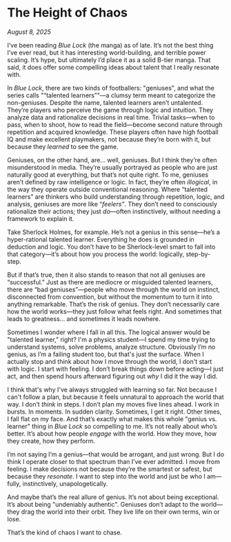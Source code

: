 # The Height of Chaos

*August 8, 2025*


I’ve been reading *Blue Lock* (the manga) as of late. It’s not the best thing I’ve ever read, but it has interesting world-building, and terrible power scaling. It’s  hype, but ultimately I’d place it as a solid B-tier manga. That said, it does offer some compelling ideas about talent that I really resonate with.

In *Blue Lock*, there are two kinds of footballers: "geniuses", and what the series calls "“talented learners”"—a clumsy term meant to categorize the non-geniuses. Despite the name, talented learners aren’t untalented. They’re players who perceive the game through logic and intuition. They analyze data and rationalize decisions in real time. Trivial tasks—when to pass, when to shoot, how to read the field—become second nature through repetition and acquired knowledge. These players often have high football IQ and make excellent playmakers, not because they’re born with it, but because they *learned* to see the game.

Geniuses, on the other hand, are... well, geniuses. But I think they’re often misunderstood in media. They’re usually portrayed as people who are just naturally good at everything, but that’s not quite right. To me, geniuses aren’t defined by raw intelligence or logic. In fact, they’re often *illogical*, in the way they operate outside conventional reasoning. Where “talented learners” are thinkers who build understanding through repetition, logic, and analysis, geniuses are more like “*feelers”*. They don’t need to consciously rationalize their actions; they just *do*—often instinctively, without needing a framework to explain it.

Take Sherlock Holmes, for example. He’s not a genius in this sense—he’s a hyper-rational talented learner. Everything he does is grounded in deduction and logic. You don’t have to be Sherlock-level smart to fall into that category—it’s about how you process the world: logically, step-by-step.

But if that’s true, then it also stands to reason that not all geniuses are “successful.” Just as there are mediocre or misguided talented learners, there are “bad geniuses”—people who move through the world on instinct, disconnected from convention, but without the momentum to turn it into anything remarkable. That’s the risk of genius. They don’t necessarily care how the world works—they just follow what feels right. And sometimes that leads to greatness... and sometimes it leads nowhere. 

Sometimes I wonder where I fall in all this. The logical answer would be "talented learner," right? I'm a physics student—I spend my time trying to understand systems, solve problems, analyze structure. Obviously I’m no genius, as I’m a failing student too, but that's just the surface. When I actually stop and think about how I move through the world, I don't start with logic. I start with feeling. I don’t break things down before acting—I just act, and then spend hours afterward figuring out *why* I did it the way I did.

I think that's why I've always struggled with learning so far. Not because I can't follow a plan, but because it feels unnatural to approach the world that way. I don’t *think* in steps. I don’t plan my moves five lines ahead. I work in bursts. In moments. In sudden clarity. Sometimes, I get it right. Other times, I fall flat on my face. And that’s exactly what makes this whole "genius vs. learner" thing in *Blue Lock* so compelling to me. It’s not really about who’s better. It’s about how people *engage* with the world. How they move, how they create, how they perform.

I’m not saying I’m a genius—that would be arrogant, and just wrong. But I do think I operate closer to that spectrum than I’ve ever admitted. I move from feeling. I make decisions not because they’re the smartest or safest, but because they *resonate*. I want to step into the world and just be who I am—fully, instinctively, unapologetically.

And maybe that’s the real allure of genius. It’s not about being exceptional. It’s about being "undeniably authentic". Geniuses don’t adapt to the world—they drag the world into their orbit. They live life on their own terms, win or lose.

That’s the kind of chaos I want to chase.
